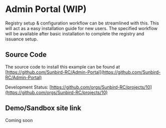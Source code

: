 # Admin Portal (WIP)

Registry setup & configuration workflow can be streamlined with this. This will act as a easy installation guide for new users. The specified workflow will be available after basic installation to complete the registry and issuance setup.



## Source Code

The source code to install this example can be found at [https://github.com/Sunbird-RC/Admin-Portal](https://github.com/Sunbird-RC/Admin-Portal)

Development Status: [https://github.com/orgs/Sunbird-RC/projects/10](https://github.com/orgs/Sunbird-RC/projects/10)

## Demo/Sandbox site link

Coming soon

